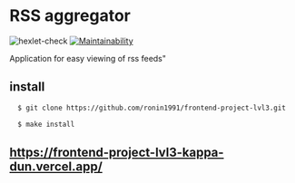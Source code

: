 # RSS aggregator
![hexlet-check](https://github.com/ronin1991/frontend-project-lvl3/workflows/hexlet-check/badge.svg)
[![Maintainability](https://api.codeclimate.com/v1/badges/bc67b53047d063f23343/maintainability)](https://codeclimate.com/github/ronin1991/frontend-project-lvl3/maintainability)

Application for easy viewing of rss feeds"

## install
```sh
  $ git clone https://github.com/ronin1991/frontend-project-lvl3.git
```
```sh
  $ make install
```

## https://frontend-project-lvl3-kappa-dun.vercel.app/